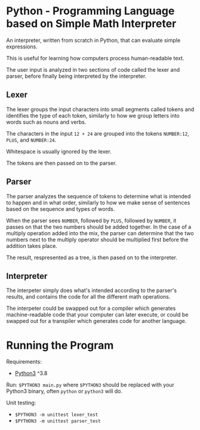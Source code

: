 # Python - Programming Language based on Simple Math Interpreter

An interpreter, written from scratch in Python, that can evaluate simple expressions.

This is useful for learning how computers process human-readable text.

The user input is analyzed in two sections of code called the lexer and parser, before finally being interpreted by the interpreter.

## Lexer

The lexer groups the input characters into small segments called tokens and identifies the type of each token, similarly to how we group letters into words such as nouns and verbs.

The characters in the input `12 + 24` are grouped into the tokens `NUMBER:12`, `PLUS`, and `NUMBER:24`.

Whitespace is usually ignored by the lexer.

The tokens are then passed on to the parser.

## Parser

The parser analyzes the sequence of tokens to determine what is intended to happen and in what order, similarly to how we make sense of sentences based on the sequence and types of words.

When the parser sees `NUMBER`, followed by `PLUS`, followed by `NUMBER`, it passes on that the two numbers should be added together. In the case of a multiply operation added into the mix, the parser can determine that the two numbers next to the multiply operator should be multiplied first before the addition takes place.

The result, respresented as a tree, is then pased on to the interpreter.

## Interpreter

The interpeter simply does what's intended according to the parser's results, and contains the code for all the different math operations.

The interpeter could be swapped out for a compiler which generates machine-readable code that your computer can later execute, or could be swapped out for a transpiler which generates code for another language.

# Running the Program

Requirements:
 - [Python3](https://www.python.org/downloads/) ^3.8

Run: `$PYTHON3 main.py` where `$PYTHON3` should be replaced with your Python3 binary, often `python` or `python3` will do.

Unit testing:

 - `$PYTHON3 -m unittest lexer_test`
 - `$PYTHON3 -m unittest parser_test`
